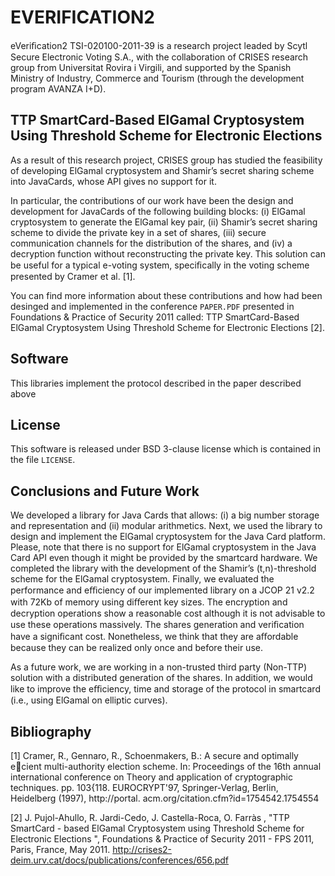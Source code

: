 EVERIFICATION2
==============

eVeriﬁcation2 TSI-020100-2011-39 is a research project leaded by Scytl Secure Electronic Voting S.A.,
with the collaboration of CRISES research group from Universitat Rovira i Virgili, and supported by 
the Spanish Ministry of Industry, Commerce and Tourism (through the development program AVANZA I+D).


TTP SmartCard-Based ElGamal Cryptosystem Using Threshold Scheme for Electronic Elections
----------------------------------------------------------------------------------------

As a result of this research project, CRISES group has studied the feasibility of developing ElGamal 
cryptosystem and Shamir’s secret sharing scheme into JavaCards, whose API gives no support for it.

In particular, the contributions of our work have been the design and development for JavaCards of
the following building blocks: (i) ElGamal cryptosystem to generate the ElGamal key pair, (ii) Shamir’s 
secret sharing scheme to divide the private key in a set of shares, (iii) secure communication channels 
for the distribution of the shares, and (iv) a decryption function without reconstructing the private key. 
This solution can be useful for a typical e-voting system, speciﬁcally in the voting scheme presented by 
Cramer et al. [1].

You can find more information about these contributions and how had been desinged and implemented in the 
conference `PAPER.PDF` presented in Foundations & Practice of Security 2011 called: TTP SmartCard-Based ElGamal 
Cryptosystem Using Threshold Scheme for Electronic Elections [2].


Software
--------

This libraries implement the protocol described in the paper described above


License
-------

This software is released under BSD 3-clause license which is contained in the file `LICENSE`.


Conclusions and Future Work
---------------------------

We developed a library for Java Cards that allows: (i) a big number storage and
representation and (ii) modular arithmetics. Next, we used the library to design
and implement the ElGamal cryptosystem for the Java Card platform. Please,
note that there is no support for ElGamal cryptosystem in the Java Card API
even though it might be provided by the smartcard hardware. We completed
the library with the development of the Shamir’s (t,n)-threshold scheme for the
ElGamal cryptosystem. Finally, we evaluated the performance and eﬃciency
of our implemented library on a JCOP 21 v2.2 with 72Kb of memory using
diﬀerent key sizes. The encryption and decryption operations show a reasonable
cost although it is not advisable to use these operations massively. The shares
generation and veriﬁcation have a signiﬁcant cost. Nonetheless, we think that
they are aﬀordable because they can be realized only once and before their use.

As a future work, we are working in a non-trusted third party (Non-TTP)
solution with a distributed generation of the shares. In addition, we would like
to improve the eﬃciency, time and storage of the protocol in smartcard (i.e.,
using ElGamal on elliptic curves).


Bibliography
------------
[1] Cramer, R., Gennaro, R., Schoenmakers, B.: A secure and optimally ecient
multi-authority election scheme. In: Proceedings of the 16th annual international
conference on Theory and application of cryptographic techniques. pp. 103{118.
EUROCRYPT'97, Springer-Verlag, Berlin, Heidelberg (1997), http://portal.
acm.org/citation.cfm?id=1754542.1754554

[2] J. Pujol-Ahullo, R. Jardi-Cedo, J. Castella-Roca, O. Farràs , 
"TTP SmartCard - based ElGamal Cryptosystem using Threshold Scheme for Electronic Elections ", 
Foundations & Practice of Security 2011 - FPS 2011, Paris, France, May 2011. 
http://crises2-deim.urv.cat/docs/publications/conferences/656.pdf


